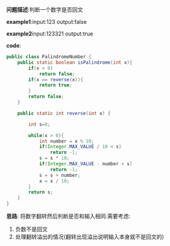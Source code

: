 **问题描述**:判断一个数字是否回文

**example1**:input:123 output:false

**example2**input:123321 output:true

**code**:
```java  
public class PalindromeNumber {
    public static boolean isPalindrome(int x){
        if(x < 0)
            return false;
        if(x == reverse(x)){
            return true;
        }
        return false;
    }

    public static int reverse(int x) {

        int s=0;

        while(x > 0){
            int number = x % 10;
            if(Integer.MAX_VALUE / 10 < s)
                return -1;
            s = s * 10;
            if(Integer.MAX_VALUE - number < s)
                return -1;
            s = s + number;
            x = x / 10;
        }
        return s;
    }
}
```
**思路**:
将数字翻转然后判断是否和输入相同.需要考虑:
1. 负数不是回文
2. 处理翻转溢出的情况(翻转出现溢出说明输入本身就不是回文的)
